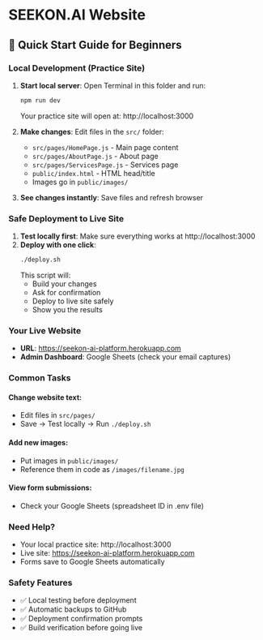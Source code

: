 # SEEKON.AI Website

## 🚀 Quick Start Guide for Beginners

### Local Development (Practice Site)
1. **Start local server**: Open Terminal in this folder and run:
   ```bash
   npm run dev
   ```
   Your practice site will open at: http://localhost:3000

2. **Make changes**: Edit files in the `src/` folder:
   - `src/pages/HomePage.js` - Main page content
   - `src/pages/AboutPage.js` - About page
   - `src/pages/ServicesPage.js` - Services page
   - `public/index.html` - HTML head/title
   - Images go in `public/images/`

3. **See changes instantly**: Save files and refresh browser

### Safe Deployment to Live Site
1. **Test locally first**: Make sure everything works at http://localhost:3000
2. **Deploy with one click**:
   ```bash
   ./deploy.sh
   ```
   This script will:
   - Build your changes
   - Ask for confirmation
   - Deploy to live site safely
   - Show you the results

### Your Live Website
- **URL**: https://seekon-ai-platform.herokuapp.com
- **Admin Dashboard**: Google Sheets (check your email captures)

### Common Tasks

#### Change website text:
- Edit files in `src/pages/`
- Save → Test locally → Run `./deploy.sh`

#### Add new images:
- Put images in `public/images/`
- Reference them in code as `/images/filename.jpg`

#### View form submissions:
- Check your Google Sheets (spreadsheet ID in .env file)

### Need Help?
- Your local practice site: http://localhost:3000
- Live site: https://seekon-ai-platform.herokuapp.com
- Forms save to Google Sheets automatically

### Safety Features
- ✅ Local testing before deployment
- ✅ Automatic backups to GitHub
- ✅ Deployment confirmation prompts
- ✅ Build verification before going live